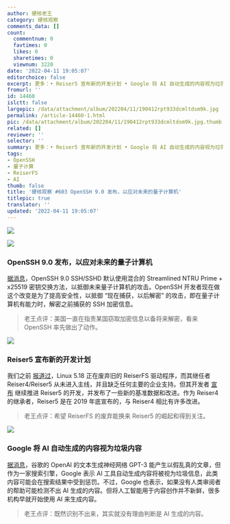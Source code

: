 ```yaml
---
author: 硬核老王
category: 硬核观察
comments_data: []
count:
  commentnum: 0
  favtimes: 0
  likes: 0
  sharetimes: 0
  viewnum: 3220
date: '2022-04-11 19:05:07'
editorchoice: false
excerpt: 更多：• Reiser5 宣布新的开发计划 • Google 将 AI 自动生成的内容视为垃圾内容
fromurl: ''
id: 14460
islctt: false
largepic: /data/attachment/album/202204/11/190412rpt933dcmltdsm9k.jpg
permalink: /article-14460-1.html
pic: /data/attachment/album/202204/11/190412rpt933dcmltdsm9k.jpg.thumb.jpg
related: []
reviewer: ''
selector: ''
summary: 更多：• Reiser5 宣布新的开发计划 • Google 将 AI 自动生成的内容视为垃圾内容
tags:
- OpenSSH
- 量子计算
- ReiserFS
- AI
thumb: false
title: '硬核观察 #603 OpenSSH 9.0 发布，以应对未来的量子计算机'
titlepic: true
translator: ''
updated: '2022-04-11 19:05:07'
---
```


![](/data/attachment/album/202204/11/190412rpt933dcmltdsm9k.jpg)


![](/data/attachment/album/202204/11/190412c194x1d84rn2rfr2.jpg)


### OpenSSH 9.0 发布，以应对未来的量子计算机


[据消息](https://www.phoronix.com/scan.php?page=news_item&px=OpenSSH-9.0-Released)，OpenSSH 9.0 SSH/SSHD 默认使用混合的 Streamlined NTRU Prime + x25519 密钥交换方法，以抵御未来量子计算机的攻击。OpenSSH 开发者现在做这个改变是为了提高安全性，以抵御 “现在捕获，以后解密” 的攻击，即在量子计算机有能力时，解密之前捕获的 SSH 加密信息。



> 
> 老王点评：美国一直在指责某国窃取加密信息以备将来解密，看来 OpenSSH 率先做出了动作。
> 
> 
> 


![](/data/attachment/album/202204/11/190421w8v0z58p29erh2s2.jpg)


### Reiser5 宣布新的开发计划


我们之前 [报道过](/article-14300-1.html)，Linux 5.18 正在废弃旧的 ReiserFS 驱动程序，而其继任者 Reiser4/Reiser5 从未进入主线，并且缺乏任何主要的企业支持。但其开发者 [宣布](https://www.phoronix.com/scan.php?page=news_item&px=Reiser5-April-2022) 继续推进 Reiser5 的开发，并发布了一些新的基准数据和改进。作为 Reiser4 的继承者，Reiser5 是在 2019 年底宣布的，与 Reiser4 相比有许多改进。



> 
> 老王点评：希望 ReiserFS 的废弃能换来 Reiser5 的崛起和得到关注。
> 
> 
> 


![](/data/attachment/album/202204/11/190438iuwmh68h0ywwuzwb.jpg)


### Google 将 AI 自动生成的内容视为垃圾内容


[据消息](https://www.searchenginejournal.com/google-says-ai-generated-content-is-against-guidelines/444916/)，谷歌的 OpenAI 的文本生成神经网络 GPT-3 能产生以假乱真的文章，但作为一家搜索引擎，Google 表示 AI 工具自动生成内容将被视为垃圾信息，此类内容可能会在搜索结果中受到惩罚。不过，Google 也表示，如果没有人类审阅者的帮助可能检测不出 AI 生成的内容。但将人工智能用于内容创作并不新鲜，很多机构早就开始使用 AI 来生成内容。



> 
> 老王点评：既然识别不出来，其实就没有理由判断是 AI 生成的内容。
> 
> 
>